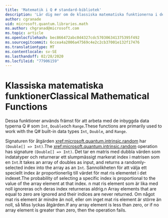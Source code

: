 ```yaml
---
title: 'Matematik i Q # standard-bibliotek'
description: 'Lär dig mer om de klassiska matematiska funktionerna i de Q # standard-bibliotek som används med de inbyggda data typerna.'
author: cgranade
uid: microsoft.quantum.libraries.math
ms.author: chgranad@microsoft.com
ms.topic: article
ms.openlocfilehash: bec866472abc0d4327cdc570306341375395f492
ms.sourcegitcommit: 6ccea4a2006a47569c4e2c2cb37001e132f17476
ms.translationtype: MT
ms.contentlocale: sv-SE
ms.lasthandoff: 02/28/2020
ms.locfileid: "77906159"
---
```

# <a name="classical-mathematical-functions"></a><span data-ttu-id="c5ee1-103">Klassiska matematiska funktioner</span><span class="sxs-lookup"><span data-stu-id="c5ee1-103">Classical Mathematical Functions</span></span> #

<span data-ttu-id="c5ee1-104">Dessa funktioner används främst för att arbeta med de inbyggda data typerna Q # som `Int`, `Double`och `Range`.</span><span class="sxs-lookup"><span data-stu-id="c5ee1-104">These functions are primarily used to work with the Q# built-in data types `Int`, `Double`, and `Range`.</span></span>

<span data-ttu-id="c5ee1-105">Signaturen för åtgärden <xref:microsoft.quantum.intrinsic.random> har `(Double[] => Int)`.</span><span class="sxs-lookup"><span data-stu-id="c5ee1-105">The <xref:microsoft.quantum.intrinsic.random> operation has signature `(Double[] => Int)`.</span></span>
<span data-ttu-id="c5ee1-106">Det tar en matris med dubbla värden som indatatyper och returnerar ett slumpmässigt markerat index i matrisen som en `Int`.</span><span class="sxs-lookup"><span data-stu-id="c5ee1-106">It takes an array of doubles as input, and returns a randomly-selected index into the array as an `Int`.</span></span>
<span data-ttu-id="c5ee1-107">Sannolikheten för att välja ett speciellt index är proportionerlig till värdet för mat ris elementet i det indexet.</span><span class="sxs-lookup"><span data-stu-id="c5ee1-107">The probability of selecting a specific index is proportional to the value of the array element at that index.</span></span> <span data-ttu-id="c5ee1-108">n mat ris element som är lika med noll ignoreras och deras index returneras aldrig.</span><span class="sxs-lookup"><span data-stu-id="c5ee1-108">n Array elements that are equal to zero are ignored and their indices are never returned.</span></span>
<span data-ttu-id="c5ee1-109">Om något mat ris element är mindre än noll, eller om inget mat ris element är större än noll, så Miss lyckas åtgärden.</span><span class="sxs-lookup"><span data-stu-id="c5ee1-109">If any array element is less than zero, or if no array element is greater than zero, then the operation fails.</span></span>

